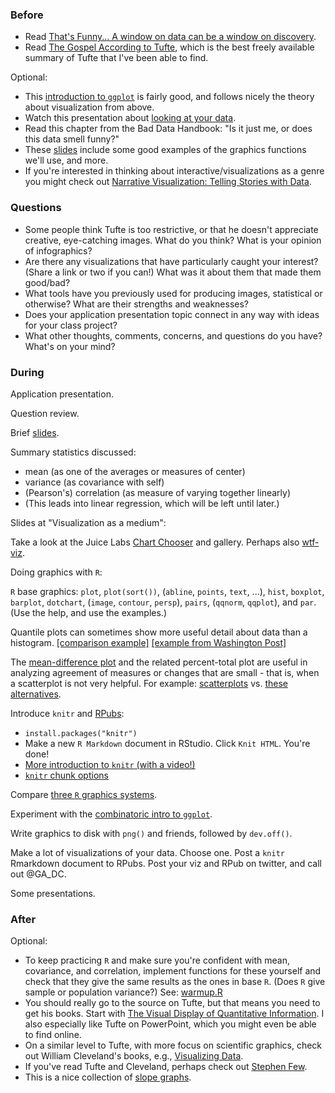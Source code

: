 ### Before

 * Read [That's Funny... A window on data can be a window on discovery](http://www.americanscientist.org/issues/pub/2009/4/thats-funny).
 * Read [The Gospel According to Tufte](http://www-personal.umich.edu/~jpboyd/eng403_chap2_tuftegospel.pdf), which is the best freely available summary of Tufte that I've been able to find.

Optional:

 * This [introduction to `ggplot`](http://www.ling.upenn.edu/~joseff/avml2012/) is fairly good, and follows nicely the theory about visualization from above.
 * Watch this presentation about [looking at your data](http://www.youtube.com/watch?v=coNDCIMH8bk).
 * Read this chapter from the Bad Data Handbook: "Is it just me, or does this data smell funny?"
 * These [slides](http://faculty.ucr.edu/~tgirke/HTML_Presentations/Manuals/Rgraphics/Rgraphics.pdf) include some good examples of the graphics functions we'll use, and more.
 * If you're interested in thinking about interactive/visualizations as a genre you might check out [Narrative Visualization: Telling Stories with Data](http://vis.stanford.edu/files/2010-Narrative-InfoVis.pdf).


### Questions

 * Some people think Tufte is too restrictive, or that he doesn't appreciate creative, eye-catching images. What do you think? What is your opinion of infographics?
 * Are there any visualizations that have particularly caught your interest? (Share a link or two if you can!) What was it about them that made them good/bad?
 * What tools have you previously used for producing images, statistical or otherwise? What are their strengths and weaknesses?
 * Does your application presentation topic connect in any way with ideas for your class project?
 * What other thoughts, comments, concerns, and questions do you have? What's on your mind?


### During

Application presentation.

Question review.

Brief [slides](slides.pdf).

Summary statistics discussed:
 * mean (as one of the averages or measures of center)
 * variance (as covariance with self)
 * (Pearson's) correlation (as measure of varying together linearly)
 * (This leads into linear regression, which will be left until later.)

Slides at "Visualization as a medium":

Take a look at the Juice Labs [Chart Chooser](http://labs.juiceanalytics.com/chartchooser/) and gallery. Perhaps also [wtf-viz](http://wtfviz.net/).

Doing graphics with `R`:

`R` base graphics: `plot`, `plot(sort())`, (`abline`, `points`, `text`, ...), `hist`, `boxplot`, `barplot`, `dotchart`, (`image`, `contour`, `persp`), `pairs`, (`qqnorm`, `qqplot`), and `par`. (Use the help, and use the examples.)

Quantile plots can sometimes show more useful detail about data than a histogram. [[comparison example]](http://planspacedotorg.files.wordpress.com/2014/01/hist_vs_quantile.png) [[example from Washington Post]](http://apps.washingtonpost.com/g/page/national/715-new-exoplanets/841/)

The [mean-difference plot](http://en.wikipedia.org/wiki/Bland%E2%80%93Altman_plot) and the related percent-total plot are useful in analyzing agreement of measures or changes that are small - that is, when a scatterplot is not very helpful. For example: [scatterplots](http://planspace.org/2013/11/14/nyc-standardized-test-results-checking-out-the-number-of-students-tested-in-math-and-ela/) vs. [these alternatives](http://planspace.org/2013/11/15/nyc-standardized-test-results-checking-out-the-number-of-students-tested-in-math-and-ela-again/).

Introduce `knitr` and [RPubs](http://rpubs.com/):
 * `install.packages("knitr")`
 * Make a new `R Markdown` document in RStudio. Click `Knit HTML`. You're done!
 * [More introduction to `knitr` (with a video!)](http://yihui.name/knitr/)
 * [`knitr` chunk options](http://yihui.name/knitr/options)

Compare [three `R` graphics systems](three_systems.Rmd).

Experiment with the [combinatoric intro to `ggplot`](ggplot.md).

Write graphics to disk with `png()` and friends, followed by `dev.off()`.

Make a lot of visualizations of your data. Choose one. Post a `knitr` Rmarkdown document to RPubs. Post your viz and RPub on twitter, and call out @GA_DC.

Some presentations.


### After

Optional:

 * To keep practicing `R` and make sure you're confident with mean, covariance, and correlation, implement functions for these yourself and check that they give the same results as the ones in base `R`. (Does `R` give sample or population variance?) See: [warmup.R](../00-preliminaries/warmup.R)
 * You should really go to the source on Tufte, but that means you need to get his books. Start with [The Visual Display of Quantitative Information](http://www.amazon.com/The-Visual-Display-Quantitative-Information/dp/0961392142). I also especially like Tufte on PowerPoint, which you might even be able to find online.
 * On a similar level to Tufte, with more focus on scientific graphics, check out William Cleveland's books, e.g., [Visualizing Data](http://www.amazon.com/Visualizing-Data-William-S-Cleveland/dp/0963488406/).
 * If you've read Tufte and Cleveland, perhaps check out [Stephen Few](http://www.amazon.com/Stephen-Few/e/B001H6IQ5M).
 * This is a nice collection of [slope graphs](http://charliepark.org/slopegraphs/).
